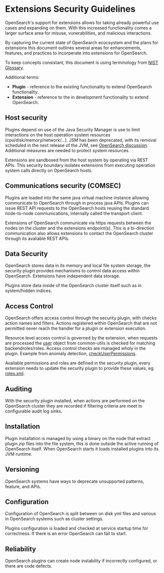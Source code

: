 # Extensions Security Guidelines

OpenSearch's support for extensions allows for taking already powerful use cases and expanding on them. With this increased functionality comes a larger surface area for misuse, vunerabilities, and malicious interactions.

By capturing the current state of OpenSearch ecocsystem and the plans for extensions this document outlines several areas for enhancements, features, and practices to incorperate into extensions for OpenSearch.


To keep concepts consistant, this document is using terminology from [NIST Glossary](https://csrc.nist.gov/glossary).

Additional terms:
* **Plugin** - reference to the existing functionality to extend OpenSearch functionality.
* **Extension** - reference to the in development functionality to extend OpenSearch.

## Host security

Plugins depend on use of the Java Security Manager is use to limit interactions on the host operation system resources (cpu/disk/memory/network/...).  JSM has been deprecated, with its removal scheduled in the next release of the JVM, see [OpenSearch discussion](https://github.com/opensearch-project/OpenSearch/issues/1687). Additional measures are needed to protect system resources.

Extensions are sandboxed from the host system by operating via REST APIs.  This security boundary isolates extensions from executing operation system calls directly on OpenSearch hosts.

## Communications security (COMSEC)

Plugins are loaded into the same java virtual machine instance allowing communicate to OpenSearch through in process java APIs.  Plugins can issue REST API requests to the OpenSearch hosts reusing the standard node-to-node communications, internally called the transport client.

Extensions of OpenSearch communicate via https requests between the nodes on the cluster and the extensions endpoint(s).  This is a bi-direction communication also allows extensions to contact the OpenSearch cluster through its avaliable REST APIs.

## Data Security

OpenSearch stores data in its memory and local file system storage, the security plugin provides mechanisms to control data access within OpenSearch.  Extensions have independent data storage.

Plugins store data inside of the OpenSearch cluster itself such as in system/hidden indices.

## Access Control

OpenSearch offers access control through the security plugin, with checks action names and filters.  Actions registered within OpenSearch that are not permitted never reach the handler for a plugin or extension execution.

Resource level access control is governed by the extension, when requests are processed the [user](https://github.com/opensearch-project/common-utils/blob/main/src/main/java/org/opensearch/commons/authuser/User.java) object from common-utils is checked for matching backendroles/roles.  Access control checks are managed wholy in the plugin.  Example from anomaly detection, [checkUserPermissions](https://github.com/opensearch-project/anomaly-detection/blob/875b03c1c7596cb34d74fea285c28d949cfb0d19/src/main/java/org/opensearch/ad/util/ParseUtils.java#L568).

Available permissions and roles are defined in the security plugin, every extension needs to update the security plugin to provide these values, eg. [roles.xml](https://github.com/opensearch-project/security/blob/main/config/roles.yml).

## Auditing

With the security plugin installed, when actions are performed on the OpenSearch cluster they are recorded if filtering criteria are meet to configurable audit log sinks.

## Installation

Plugin installation is managed by using a binary on the node that extract plugin.zip files into the file system, this is done outside the active running of OpenSearch itself.  When OpenSearch starts it loads installed plugins into its JVM runtime.

## Versioning

OpenSearch systems have ways to deprecate unsupported patterns, feature, and APIs.

## Configuration

Configuration of OpenSearch is split between on disk yml files and various in OpenSearch systems such as cluster settings.

Plugins configuration is loaded and checked at service startup time for correctness.  If there is an error OpenSearch can fail to start.

## Reliability

OpenSearch plugins can create node instability if incorrectly configured, or there are code defects.